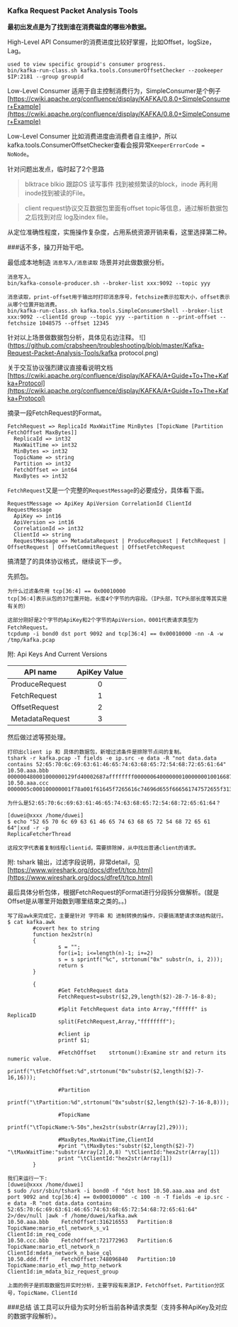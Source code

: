 ### Kafka Request Packet Analysis Tools
  
**最初出发点是为了找到谁在消费磁盘的哪些冷数据。**

High-Level API Consumer的消费进度比较好掌握，比如Offset，logSize，Lag。

```
used to view specific groupid's consumer progress.
bin/kafka-run-class.sh kafka.tools.ConsumerOffsetChecker --zookeeper $IP:2181 --group groupid
```

Low-Level Consumer 适用于自主控制消费行为，SimpleConsumer是个例子 [https://cwiki.apache.org/confluence/display/KAFKA/0.8.0+SimpleConsumer+Example](https://cwiki.apache.org/confluence/display/KAFKA/0.8.0+SimpleConsumer+Example)

Low-Level Consumer 比如消费进度由消费者自主维护，所以kafka.tools.ConsumerOffsetChecker查看会报异常`KeeperErrorCode = NoNode`。

针对问题出发点，临时起了2个思路
>	blktrace blkio 跟踪OS 读写事件 找到被频繁读的block，inode 再利用inode找到被读的File。

>	client request协议交互数据包里面有offset topic等信息，通过解析数据包之后找到对应 log及index file。

从定位准确性程度，实施操作复杂度，占用系统资源开销来看，这里选择第二种。

###话不多，操刀开始干吧。

最低成本地制造 `消息写入/消息读取` 场景并对此做数据分析。

```
消息写入。
bin/kafka-console-producer.sh --broker-list xxx:9092 --topic yyy

消息读取，print-offset用于输出时打印消息序号，fetchsize表示拉取大小，offset表示从哪个位置开始消费。
bin/kafka-run-class.sh kafka.tools.SimpleConsumerShell --broker-list xxx:9092 --clientId group --topic yyy --partition n --print-offset --fetchsize 1048575 --offset 12345
```

针对以上场景做数据包分析，具体见右边注释。
![](https://github.com/crabsheen/troubleshooting/blob/master/Kafka-Request-Packet-Analysis-Tools/kafka protocol.png)

关于交互协议强烈建议直接看说明文档 [https://cwiki.apache.org/confluence/display/KAFKA/A+Guide+To+The+Kafka+Protocol](https://cwiki.apache.org/confluence/display/KAFKA/A+Guide+To+The+Kafka+Protocol)

摘录一段FetchRequest的Format。

```  
FetchRequest => ReplicaId MaxWaitTime MinBytes [TopicName [Partition FetchOffset MaxBytes]]
  ReplicaId => int32
  MaxWaitTime => int32
  MinBytes => int32
  TopicName => string
  Partition => int32
  FetchOffset => int64
  MaxBytes => int32
```
`FetchRequest`又是一个完整的`RequestMessage`的必要成分，具体看下面。

```  
RequestMessage => ApiKey ApiVersion CorrelationId ClientId RequestMessage
  ApiKey => int16
  ApiVersion => int16
  CorrelationId => int32
  ClientId => string
  RequestMessage => MetadataRequest | ProduceRequest | FetchRequest | OffsetRequest | OffsetCommitRequest | OffsetFetchRequest
```
搞清楚了的具体协议格式，继续说下一步。

先抓包。

```  
为什么过滤条件用 tcp[36:4] == 0x00010000
tcp[36:4]表示从包的37位置开始，长度4个字节的内容段。（IP头部，TCP头部长度等其实是有关的）

这部分刚好是2个字节的ApiKey和2个字节的ApiVersion，0001代表请求类型为FetchRequest。
tcpdump -i bond0 dst port 9092 and tcp[36:4] == 0x00010000 -nn -A -w /tmp/kafka.pcap
```
附: Api Keys And Current Versions


| API name        | ApiKey Value  |
| --------------- |:-------------:|
| ProduceRequest  | 0 		        |
| FetchRequest    | 1             | 
| OffsetRequest   | 2             |
| MetadataRequest | 3             |

然后做过滤等预处理。

```  
打印出client ip 和 具体的数据包，新增过滤条件是排除节点间的复制。
tshark -r kafka.pcap -T fields -e ip.src -e data -R "not data.data contains 52:65:70:6c:69:63:61:46:65:74:63:68:65:72:54:68:72:65:61:64"
10.50.aaa.bbb    000000480001000000129fd40002687affffffff0000006400000001000000010016687a2d707572652d61636d5f65746c5f6578706f7365000000010000000a000000001b4b2ea600100000
10.50.aaa.ccc    0000005c000100000001f78a001f61645f7265616c74696d655f666561747572655f31302e31392e32322e3338ffffffff000000640000000100000001000d61636d5f6578706f73655f7631000000010000000b000000004266bb7800100000

为什么是52:65:70:6c:69:63:61:46:65:74:63:68:65:72:54:68:72:65:61:64？

[duwei@xxxx /home/duwei]
$ echo "52 65 70 6c 69 63 61 46 65 74 63 68 65 72 54 68 72 65 61 64"|xxd -r -p
ReplicaFetcherThread

这段文字代表着复制线程clientid，需要排除掉，从中找出普通client的请求。
```
附: tshark 输出，过滤字段说明，非常detail，见 [https://www.wireshark.org/docs/dfref/t/tcp.html](https://www.wireshark.org/docs/dfref/t/tcp.html)

最后具体分析包体，根据FetchRequest的Format进行分段拆分做解析。(就是Offset是从哪里开始数到哪里结束之类的。。)

```
写了段awk来完成它，主要是针对 字符串 和 进制转换的操作，只要搞清楚请求体结构就行。
$ cat kafka.awk 
        #covert hex to string
        function hex2str(n)
        {
                s = "";
                for(i=1; i<=length(n)-1; i+=2)
                s = s sprintf("%c", strtonum("0x" substr(n, i, 2)));
                return s
        }

        {
                #Get FetchRequest data
                FetchRequest=substr($2,29,length($2)-28-7-16-8-8);

                #Split FetchRequest data into Array,"ffffff" is ReplicaID
                split(FetchRequest,Array,"ffffffff");

                #client ip
                printf $1;

                #FetchOffset    strtonum():Examine str and return its numeric value.
                printf("\tFetchOffset:%d",strtonum("0x"substr($2,length($2)-7-16,16)));

                #Partition
                printf("\tPartition:%d",strtonum("0x"substr($2,length($2)-7-16-8,8)));

                #TopicName
                printf("\tTopicName:%-50s",hex2str(substr(Array[2],29)));

                #MaxBytes,MaxWaitTime,ClientId
                #print "\tMaxBytes:"substr($2,length($2)-7) "\tMaxWaitTime:"substr(Array[2],0,8) "\tClientId:"hex2str(Array[1])
                print "\tClientId:"hex2str(Array[1])
        }

我们来运行一下:
[duwei@xxxx /home/duwei]
$ sudo /usr/sbin/tshark -i bond0 -f "dst host 10.50.aaa.aaa and dst port 9092 and tcp[36:4] == 0x00010000" -c 100 -n -T fields -e ip.src -e data -R "not data.data contains 52:65:70:6c:69:63:61:46:65:74:63:68:65:72:54:68:72:65:61:64" 2>/dev/null |awk -f /home/duwei/kafka.awk
10.50.aaa.bbb    FetchOffset:316216553   Partition:8     TopicName:mario_etl_network_s_v1                                ClientId:im_req_code
10.50.ccc.bbb    FetchOffset:721772963   Partition:6     TopicName:mario_etl_network_n                                   ClientId:mdata_network_n_base_cql
10.50.ddd.fff    FetchOffset:748096840   Partition:10    TopicName:mario_etl_mwp_http_network                            ClientId:im_mdata_biz_request_group       
        
上面的例子是抓取数据包并实时分析，主要字段有来源IP，FetchOffset，Partition分区号，TopicName，ClientId
```
###总结
该工具可以升级为实时分析当前各种请求类型（支持多种ApiKey及对应的数据字段解析）。
